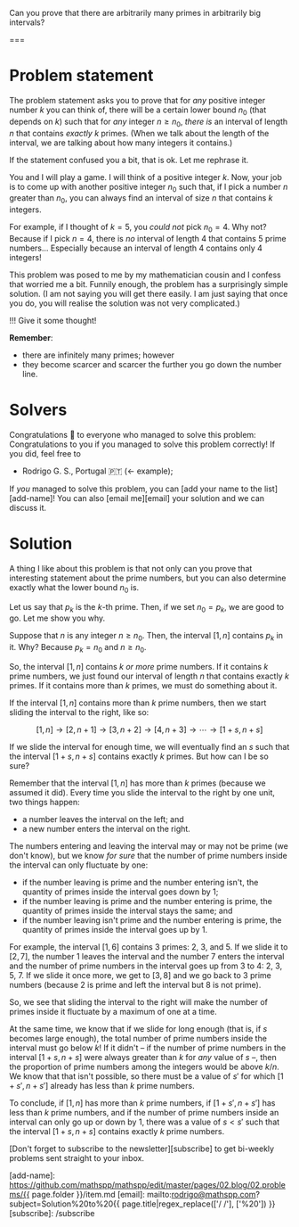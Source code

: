Can you prove that there are arbitrarily many primes in arbitrarily big intervals?

===

# Problem statement

The problem statement asks you to prove that for _any_ positive integer number $k$ you can think of,
there will be a certain lower bound $n_0$ (that depends on $k$) such that for _any_ integer $n \geq n_0$,
_there is_ an interval of length $n$ that contains _exactly_ $k$ primes.
(When we talk about the length of the interval, we are talking about how many integers it contains.)

If the statement confused you a bit, that is ok.
Let me rephrase it.

You and I will play a game.
I will think of a positive integer $k$.
Now, your job is to come up with another positive integer $n_0$ such that,
if I pick a number $n$ greater than $n_0$,
you can always find an interval of size $n$ that contains $k$ integers.

For example, if I thought of $k = 5$, you _could not_ pick $n_0 = 4$.
Why not?
Because if I pick $n = 4$, there is _no_ interval of length $4$ that contains $5$ prime numbers...
Especially because an interval of length $4$ contains only $4$ integers!

This problem was posed to me by my mathematician cousin and I confess that worried me a bit.
Funnily enough, the problem has a surprisingly simple solution.
(I am not saying you will get there easily.
I am just saying that once you do, you will realise the solution was not very complicated.)

!!! Give it some thought!

**Remember**:

 - there are infinitely many primes; however
 - they become scarcer and scarcer the further you go down the number line.


# Solvers

Congratulations 🎉 to everyone who managed to solve this problem:
Congratulations to you if you managed to solve this problem correctly! 
If you did, feel free to

 - Rodrigo G. S., Portugal 🇵🇹  (<- example);

If _you_ managed to solve this problem, you can [add your name to the list][add-name]!
You can also [email me][email] your solution and we can discuss it.


# Solution

A thing I like about this problem is that not only can you prove that interesting statement about the prime numbers, but you can also determine exactly what the lower bound $n_0$ is.

Let us say that $p_k$ is the $k$-th prime.
Then, if we set $n_0 = p_k$, we are good to go.
Let me show you why.

Suppose that $n$ is any integer $n \geq n_0$.
Then, the interval $[1, n]$ contains $p_k$ in it.
Why?
Because $p_k = n_0$ and $n \geq n_0$.

So, the interval $[1, n]$ contains $k$ _or more_ prime numbers.
If it contains $k$ prime numbers, we just found our interval of length $n$ that contains exactly $k$ primes.
If it contains more than $k$ primes, we must do something about it.

If the interval $[1, n]$ contains more than $k$ prime numbers, then we start sliding the interval to the right, like so:

$$
[1, n] \rightarrow [2, n+1] \rightarrow [3, n+2] \rightarrow [4, n+3] \rightarrow \cdots \rightarrow [1 + s, n + s]
$$

If we slide the interval for enough time, we will eventually find an $s$ such that the interval $[1 + s, n + s]$ contains exactly $k$ primes.
But how can I be so sure?

Remember that the interval $[1, n]$ has more than $k$ primes (because we assumed it did).
Every time you slide the interval to the right by one unit, two things happen:

 - a number leaves the interval on the left; and
 - a new number enters the interval on the right.

The numbers entering and leaving the interval may or may not be prime (we don't know),
but we know _for sure_ that the number of prime numbers inside the interval can only fluctuate by one:

 - if the number leaving is prime and the number entering isn't, the quantity of primes inside the interval goes down by 1;
 - if the number leaving is prime and the number entering is prime, the quantity of primes inside the interval stays the same; and
 - if the number leaving isn't prime and the number entering is prime, the quantity of primes inside the interval goes up by 1.

For example, the interval $[1, 6]$ contains $3$ primes: $2$, $3$, and $5$.
If we slide it to $[2, 7]$, the number $1$ leaves the interval and the number $7$ enters the interval and the number of prime numbers in the interval goes up from $3$ to $4$: $2$, $3$, $5$, $7$.
If we slide it once more, we get to $[3, 8]$ and we go back to $3$ prime numbers (because $2$ is prime and left the interval but $8$ is not prime).

So, we see that sliding the interval to the right will make the number of primes inside it fluctuate by a maximum of one at a time.

At the same time, we know that if we slide for long enough (that is, if $s$ becomes large enough),
the total number of prime numbers inside the interval must go below $k$!
If it didn't – if the number of prime numbers in the interval $[1 + s, n + s]$ were always greater than $k$ for _any_ value of $s$ –,
then the proportion of prime numbers among the integers would be above $k / n$.
We know that that isn't possible, so there must be a value of $s'$ for which $[1 + s', n + s']$ already has less than $k$ prime numbers.

To conclude, if $[1, n]$ has more than $k$ prime numbers, if $[1 + s', n + s']$ has less than $k$ prime numbers,
and if the number of prime numbers inside an interval can only go up or down by $1$,
there was a value of $s < s'$ such that the interval $[1 + s, n + s]$ contains exactly $k$ prime numbers.


[Don't forget to subscribe to the newsletter][subscribe] to get bi-weekly
problems sent straight to your inbox.

[add-name]: https://github.com/mathspp/mathspp/edit/master/pages/02.blog/02.problems/{{ page.folder }}/item.md
[email]: mailto:rodrigo@mathspp.com?subject=Solution%20to%20{{ page.title|regex_replace(['/ /'], ['%20']) }}
[subscribe]: /subscribe
